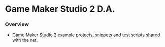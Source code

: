 # Game Maker Studio 2 D.A.

### Overview
- Game Maker Studio 2 example projects, snippets and test scripts shared with the net.
